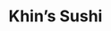 ---
layout: place
title: "Khin’s Sushi"
permalink: /district-of-columbia/washington/khin-s-sushi.html
stateAbbr: DC
stateName: District of Columbia
cityName: Washington
seo:
  name: "Khin’s Sushi"
  type: Restaurant
  links: null
description: "Looking for sushi in Washington, District of Columbia? Check out Khin’s Sushi for a delightful Japanese dining experience. Enjoy a variety of sushi and other..."
place_id: ChIJ78NrNQW3t4kRGYiDa-IJK4A
photos:
  - name: >-
      places/ChIJ78NrNQW3t4kRGYiDa-IJK4A/photos/AeeoHcLnTQ-ixR6jrEWT5ZUpF3Prn3o2fM-3LfVHI-Pnq9-zrFo3cM-dnDPXM8y_e5owsYZxkQQQiu-5_G614rzcui1DbrqWYQutrNyep4Fzd2gWR7ZLffmAPluR1vtlG056GD5yj2BNubkbOolJv5Z5rTj2WqG7kLkQKG7p2HQUjCou4nqNn4Bwuqlmy_5uOBXTadjbk3fud3E0zjLBvqw5S45Tz0k1UCSrzexP3-k6tmsfnSRYDEjAo63myCl0sTQj3spyGHHndcqO0ZYTgztlTEfp9mO392oXR2J8vjNwjwl1_OWmev7z6hamxG1xU5LcUNQVMEkdbdHmVfVxFgZeV3DIruatfNF1C904_jXpGuTFpZHn5YZ7UtQaYwz2ucmHfITC_bsCs0lfhtx_Wxz-x8r2-cpkooknx7zTJWaS4nOAhww
    widthPx: 3024
    heightPx: 4032
    authorAttributions:
      - displayName: EIleen Pollmeyer
        uri: https://maps.google.com/maps/contrib/104681916323990705137
        photoUri: >-
          https://lh3.googleusercontent.com/a/ACg8ocKxtxQG0TvBUohv-_q7Vbadvcnc02eRGcpvFlGpHrxNQ_gCTtks=s100-p-k-no-mo
    flagContentUri: >-
      https://www.google.com/local/imagery/report/?cb_client=maps_api_places.places_api&image_key=!1e10!2sCIHM0ogKEICAgID36Pb06QE&hl=en-US
    googleMapsUri: >-
      https://www.google.com/maps/place//data=!3m4!1e2!3m2!1sCIHM0ogKEICAgID36Pb06QE!2e10!4m2!3m1!1s0x89b7b705356bc3ef:0x802b09e26b838819
  - name: >-
      places/ChIJ78NrNQW3t4kRGYiDa-IJK4A/photos/AeeoHcItdSChBADbeTWWItQgSjm7fN39XZiJIgLNtFi2zlNk7iu0EaNA9m3EOa2ksCorKn8WcGRw64ZNvGA5H-H6QRIFX2SpHggHExgFUj-gDLaSL77-ynWzXUV3Q8Lko9zhAZTl2nmjXEByXzoI0Kdn_VTkF3NSqiXVVifR5FQ1FvCEA-AZBBrWpoTDNtaHpGTMI9BsOKjJWJ5_mHdEv0QGamIPJ44GFcxuwEUqI7OK01BurkCWxtSxncN4BQlgTB1TsfqaZ8FuoUaXz_VjmDEGgv-2Usdy8p1jFp8fIgjKlnGob4q4SR3fS2qp6cojEUolVQbHCm_PjhawruQP6P0-fF546MT0THyxxABaqxRFzarSI7dABghQAUBvmw0cJcUVU7zmYabIUN3nOgk6IgcDptO_3uazj3qVMCtSW_yiwpIdVg
    widthPx: 4624
    heightPx: 3468
    authorAttributions:
      - displayName: carochan86
        uri: https://maps.google.com/maps/contrib/104500833310047046057
        photoUri: >-
          https://lh3.googleusercontent.com/a/ACg8ocLqWp3RcNLWc5nB7I_R2h1RW2TSSy3UmptRZXWFChs5rBwdIw=s100-p-k-no-mo
    flagContentUri: >-
      https://www.google.com/local/imagery/report/?cb_client=maps_api_places.places_api&image_key=!1e10!2sCIHM0ogKEICAgICTrNusbw&hl=en-US
    googleMapsUri: >-
      https://www.google.com/maps/place//data=!3m4!1e2!3m2!1sCIHM0ogKEICAgICTrNusbw!2e10!4m2!3m1!1s0x89b7b705356bc3ef:0x802b09e26b838819
  - name: >-
      places/ChIJ78NrNQW3t4kRGYiDa-IJK4A/photos/AeeoHcLwGTFdX2S28c1Yo7FuwhqqvEzgmLt_F238yRWaTy-2S2tockc2fM6_BymEb6DRVnIYLM_O0sBEjx8YTlwsmcfK8LI978EfxT-z0AAT0yAV4NIIeyITD2iq07qvQkcgWBTAfbjL-vDxwmcDPO9DgH1ZxwXOdgVFlztlVZq4YdFmT5sSlRz_WVdEdTkozQ4ufFalubreiLkYxYyynox6DizjV06Nxhx7CWaOaHWfDNt8sRWK02gQVm7uATUNyOkUaOJkL0llO7cAdZf6MyeUhJBqFxQr06eRBHeOJv0-aUQOTlxMr2N1g7HjK4BjmBkOBLyClgDQI_6xehclwyLCDkcDfAVencj7GdREvb1l8I2TU7mBM-0DlXbzCAQqkNiL26x9BQRoCvP1ZvjP9ETBLUtJ3Jua2ILiHdaVE3Aq-h-_qpIG
    widthPx: 3000
    heightPx: 4000
    authorAttributions:
      - displayName: Tatiana
        uri: https://maps.google.com/maps/contrib/117560893034568096001
        photoUri: >-
          https://lh3.googleusercontent.com/a-/ALV-UjWGgsMofDEAg0nbA6aj5i5sNGedIUH9VLxOPI2stsVWTnj136Mg=s100-p-k-no-mo
    flagContentUri: >-
      https://www.google.com/local/imagery/report/?cb_client=maps_api_places.places_api&image_key=!1e10!2sCIHM0ogKEICAgMCg7MaSpwE&hl=en-US
    googleMapsUri: >-
      https://www.google.com/maps/place//data=!3m4!1e2!3m2!1sCIHM0ogKEICAgMCg7MaSpwE!2e10!4m2!3m1!1s0x89b7b705356bc3ef:0x802b09e26b838819
  - name: >-
      places/ChIJ78NrNQW3t4kRGYiDa-IJK4A/photos/AeeoHcKo67B-pkpOSfgKKp504oMv3vp_M2sQgx5c_T293vf5P9ERQLC482jyS4aMtfGt3obUrS_TiJosbV4gObJSXseUIi4qGcKt1bd-5OVqohS5KARiChtBfDqZ_9Fe2KGWuKit14sAN24iVdu3kCFCauhAN5Wha8-uHK-YYB14jkagixyZmEVoMPp12tRp7s4WT9wwxABB2MSRcCgPjAntCC_DIqf_xqECLD9gRguRe_J7AXOxnIzeLtD0wudgTmwrJ_4Otpgw_bpcpZjGBz23kJBhvyfdvllfnGlIJji0oeqWJpDe3yZAQDwQrt9HeQrKYknnpEjMV6IoOaM_xoYhwc_akyzhtSke_363gIvlYHl2XGWhhrAB-SfUObZUXJIWccfmoPnGp9o_YTwCiSTi_Neh65o-FW7W0BD7m82Fn8_eLw
    widthPx: 4080
    heightPx: 3072
    authorAttributions:
      - displayName: Kendra Nichols
        uri: https://maps.google.com/maps/contrib/110346744682801437306
        photoUri: >-
          https://lh3.googleusercontent.com/a-/ALV-UjV1VBDfxUoaEQJOwYnsMf9voP6_4C-FdSl5FQqYgUjNykK3k1dmZg=s100-p-k-no-mo
    flagContentUri: >-
      https://www.google.com/local/imagery/report/?cb_client=maps_api_places.places_api&image_key=!1e10!2sCIHM0ogKEICAgMCIne3zFw&hl=en-US
    googleMapsUri: >-
      https://www.google.com/maps/place//data=!3m4!1e2!3m2!1sCIHM0ogKEICAgMCIne3zFw!2e10!4m2!3m1!1s0x89b7b705356bc3ef:0x802b09e26b838819
  - name: >-
      places/ChIJ78NrNQW3t4kRGYiDa-IJK4A/photos/AeeoHcLx9NuluhcDnvg6xfCdpqpkHJeXDdkaFI8lAhT0df__grgwO5gf5T6oEsDL8ZYthKL9L6iH4ImRmNvtiMfu6iQ4k2i9x0LccqnlPvBWXEm63t1PyHNoTA5EQ5-n790svnWdR9LuyrGzCq0KMLwvoX3i6xvj1nXAnjzrMxWe81Bu3mRwveAP5LtpYj-MrSp85Fw6NOFFrksFLRDWH2RrogHWirIiZemF60c7Nbcuhe9tZQUclQp1F9ZeCIfyLQHkdmpwuao62iQ42rObbu682dflgwSUHC7hWyXzW7rCj6qVm0lqolS4SppO-lN4CzJVDHQeoVqHilfIyiCKOWUvW_gtjNa11nxYt3HT7of8Y-d1T1KMNbGDaVs9FyMbBiTz0aL3bu2xF0uUZ5_7Az1pOupG-OttZtRC1QP48UuUKnXB6ZM
    widthPx: 3024
    heightPx: 4032
    authorAttributions:
      - displayName: Ralph Branch, III
        uri: https://maps.google.com/maps/contrib/107663777940134831538
        photoUri: >-
          https://lh3.googleusercontent.com/a-/ALV-UjUIrizrjFB2dl-SPQiHiH_kvi_E0fL-dksaqwHHiZ5CNX7lNX9X=s100-p-k-no-mo
    flagContentUri: >-
      https://www.google.com/local/imagery/report/?cb_client=maps_api_places.places_api&image_key=!1e10!2sCIHM0ogKEICAgIDLmPLc1AE&hl=en-US
    googleMapsUri: >-
      https://www.google.com/maps/place//data=!3m4!1e2!3m2!1sCIHM0ogKEICAgIDLmPLc1AE!2e10!4m2!3m1!1s0x89b7b705356bc3ef:0x802b09e26b838819
  - name: >-
      places/ChIJ78NrNQW3t4kRGYiDa-IJK4A/photos/AeeoHcJSpUYcvfXWUXjQq4R039mmFHojfe6UORyz1hgu3H1qIpWDPlCfN3rTYjTx6Q4l12PUdePRsx8xQZMCyF80d73LVFgdLPov8RBQQekSVXfjaWCciZ7g6iHY3bICRQdGftoQn-7-tmAT1_fX-S3EUNA7TJal9Jcymu4ZDpyBwCmClW6Dbfw3_aDzfCmf3SKnQZXY4ZqsKOuN-vsV6b8ia4xHRh3iko7EoR8pp75ZsexL6b8Zv3wVU1N5tjUidl7guRRurqadN-UHtrzJ-mzZ-02FZTX23Iqdp1C-zEG9qNJrm_rKtUcPPkH1TeIaHjFpv6MrIQOCTHhl6z9qhft67iPqZpnUmos73dbs1p5YRi-_RzEV8gLrXDSrgx8xi0snsh6b5haQpYBZmvOh3yKzk3xdEo1wSBHgdUajWBFcaXiY80yz
    widthPx: 2252
    heightPx: 4000
    authorAttributions:
      - displayName: Pritisha Shrestha
        uri: https://maps.google.com/maps/contrib/109135054208257018889
        photoUri: >-
          https://lh3.googleusercontent.com/a-/ALV-UjUHjIppagy22m4O3DR5BPfKpK2ZPTBpPy329MhHSuuV4BE5sGNx8w=s100-p-k-no-mo
    flagContentUri: >-
      https://www.google.com/local/imagery/report/?cb_client=maps_api_places.places_api&image_key=!1e10!2sCIHM0ogKEICAgIDpvtje0wE&hl=en-US
    googleMapsUri: >-
      https://www.google.com/maps/place//data=!3m4!1e2!3m2!1sCIHM0ogKEICAgIDpvtje0wE!2e10!4m2!3m1!1s0x89b7b705356bc3ef:0x802b09e26b838819
  - name: >-
      places/ChIJ78NrNQW3t4kRGYiDa-IJK4A/photos/AeeoHcJ2GpHy4_ocsFLYpPFAsHGZ17tFuuzVD8aYdJTYlCBqTdMnAXM6K8z_QakGqms7FjHLuqnneh_QAQlaU-yYpI4ksz_t5fzj3Sgoias4I6UcNSODyxyflTo2fw-3i6lwqBqcSdWrNEhpNg_7YdT9axETdX0NEZ6ELU8cK1tEUedm0CV6zjbgDT3OSnMejmm8p3ko4rNP2HT2KpKzfkL2jm8OAo8LlTwjNOwELPEpITZA9QAVjBmlFufbhCvff0A9aSU56_0LuncKun0OBCiBWz1s9b5UgP-Fjk8_IMCP768ZzI0ptRmvSQPO4gWOZWP7t9aRFBM7o1RAX3DS_3hQyf-rYEqEPH3Hln5lzhSwV3ZL6CuQNOLTJR32I-chPkLrzeoakyztebs3SjZ_VWF9DrD6J8-Eze_pWZoO7fB9OuJmBQ
    widthPx: 3024
    heightPx: 4032
    authorAttributions:
      - displayName: Betty Alexander
        uri: https://maps.google.com/maps/contrib/111014014625499495370
        photoUri: >-
          https://lh3.googleusercontent.com/a-/ALV-UjXTzbhk-ffF43a0CEVotVM2Eok64dP6VzJUm12f9cN-m1cbUaq0=s100-p-k-no-mo
    flagContentUri: >-
      https://www.google.com/local/imagery/report/?cb_client=maps_api_places.places_api&image_key=!1e10!2sCIHM0ogKEICAgICx84CwMg&hl=en-US
    googleMapsUri: >-
      https://www.google.com/maps/place//data=!3m4!1e2!3m2!1sCIHM0ogKEICAgICx84CwMg!2e10!4m2!3m1!1s0x89b7b705356bc3ef:0x802b09e26b838819
  - name: >-
      places/ChIJ78NrNQW3t4kRGYiDa-IJK4A/photos/AeeoHcIHhSFpIOzOjfQWY3Aj-re1vS1JUC4xpcFyA9RzLFT6oxCOgghitB4cHD8n6cE4kJko1BWNcOrpd-LmNxiK7oQXRHDwK4PGcuknDyykW1FqAzllrdu60ZIDBB-KfyuJYy6j2sFkX_X1iVqJST9HNPCgxMkQA_PnHigdvgn3iPFLSe_90BygK5TSsyMmedOifCaRaqVTl8uniPnt08CX23VGt8M4l9iS-73NWBA2R6bAt0T06LZWMeJUH-z_NNYcH7rvzoU8jC_UA_7eDa2A3H3kyQVyETDwWjB6c2pQi9bObBxXsUFZxbzkHsZbhGEZZUnlOYHWPAN-43NDyIyuGrePqJ3iMhx3Xud9TN1-JeK9W48EKt5z7hf7i68sswaT_aBByxefbDD5WQ0_OcP4L9ELXNbPqSLaohY7ET5Pq7RS1A
    widthPx: 3024
    heightPx: 4032
    authorAttributions:
      - displayName: Lizzy Amirana
        uri: https://maps.google.com/maps/contrib/101887045127025415411
        photoUri: >-
          https://lh3.googleusercontent.com/a-/ALV-UjXZZnV_g_gtNoB1x4FdGp9I9TUK2oGReCRn8odq68PsvAvnebfP=s100-p-k-no-mo
    flagContentUri: >-
      https://www.google.com/local/imagery/report/?cb_client=maps_api_places.places_api&image_key=!1e10!2sCIHM0ogKEICAgICZlredOg&hl=en-US
    googleMapsUri: >-
      https://www.google.com/maps/place//data=!3m4!1e2!3m2!1sCIHM0ogKEICAgICZlredOg!2e10!4m2!3m1!1s0x89b7b705356bc3ef:0x802b09e26b838819
  - name: >-
      places/ChIJ78NrNQW3t4kRGYiDa-IJK4A/photos/AeeoHcInI2IbqAYBooEnVMyZf1ITk9d_DsCHcnZ2K-SW9MsWseYxDJZLLnU8J_EpfzVQyBLJXovxDXpBKEQ5L_WSdyCfTmCbiTxGkFiHLfdALIeSXp_fRxSaHOUU9-DkvG8fZ8YvXusJ5FYCc7EGBsFApojiqB5xbF0r2l9kfshfNldX-wjR-hzBFK74UXL2zMpvWsPZxt5C6Sq8TFVcPu-9Cz1AP3QBpNCUD8WEW-AaKQs_lmuWMAp5LMqPNlcpFKcfIBqY5fq0L2xTSpl8gXNIdvveUVlexmqTHIXcM2EBOlWD4XN6nSvqFFrWgmHJk3Z22sSsyS_GDEmCovZMPoBjXJnMxcycltwHCgWC71zWV4ukGfghWr-pl9btHIq2w7w3K8fRbl1IAsXjbuPmAfrAjTxA4CHs-veW2_8F5vo14k4ul1DD
    widthPx: 4032
    heightPx: 3024
    authorAttributions:
      - displayName: Lizzy Amirana
        uri: https://maps.google.com/maps/contrib/101887045127025415411
        photoUri: >-
          https://lh3.googleusercontent.com/a-/ALV-UjXZZnV_g_gtNoB1x4FdGp9I9TUK2oGReCRn8odq68PsvAvnebfP=s100-p-k-no-mo
    flagContentUri: >-
      https://www.google.com/local/imagery/report/?cb_client=maps_api_places.places_api&image_key=!1e10!2sCIHM0ogKEICAgICZlred-gE&hl=en-US
    googleMapsUri: >-
      https://www.google.com/maps/place//data=!3m4!1e2!3m2!1sCIHM0ogKEICAgICZlred-gE!2e10!4m2!3m1!1s0x89b7b705356bc3ef:0x802b09e26b838819
  - name: >-
      places/ChIJ78NrNQW3t4kRGYiDa-IJK4A/photos/AeeoHcLvkA_gCy_2MWpoiGUNbzfNrjNclSbuLJtWv1_YKVVgFbzYpU328P3QfCB5EICVlpkEF9MlnmKlR2sdVl4c_pMvT57vlFRyUrRnaeeHWObhwgCO7VKTtE61oRAfqp1qjrMmXK4Si2viV-KTgEcoEIzcDDm-9ijijzmMlYSdvErJFH64_65hbO_xFYFmDyJuxX3rzrCh4RU_2Z0TLdRzZ1VTWpZIJEhKotXKNn6ho5tUU4rLrAj3i22ABPVWDnAM87U0hptg9-NYoNhD17RBaZisHLPRg5HEtvHD48VDSG8RBu-1ZyZf3UCwQamF5C6SDgiDXL2gz6-GTNk9KHtdhMPKqIfFrhntaRMi0WdbwDgeFwxhsP2b2brjkEBx54y62V2IQi0gRg4sP01GmUWlvn-VpINvSfXdRZr3eDIplAg
    widthPx: 3468
    heightPx: 4624
    authorAttributions:
      - displayName: Luis Adrian Toriz Dorantes
        uri: https://maps.google.com/maps/contrib/111053255312601252729
        photoUri: >-
          https://lh3.googleusercontent.com/a-/ALV-UjUQq9b8xQJHAvkVLFdrDXSB-6-S1MXsQuvadACJDX-_NJCvU4xMdQ=s100-p-k-no-mo
    flagContentUri: >-
      https://www.google.com/local/imagery/report/?cb_client=maps_api_places.places_api&image_key=!1e10!2sCIHM0ogKEICAgIDFgcPhVw&hl=en-US
    googleMapsUri: >-
      https://www.google.com/maps/place//data=!3m4!1e2!3m2!1sCIHM0ogKEICAgIDFgcPhVw!2e10!4m2!3m1!1s0x89b7b705356bc3ef:0x802b09e26b838819
address: 1069 Wisconsin Ave NW, Washington, DC 20007, USA
street: 1069 Wisconsin Ave NW
city: Washington
state: DC
zip: '20007'
country: USA
neighborhood: Northwest Washington
latitude: '38.904600'
longitude: '-77.062629'
accessibility_options:
  wheelchairAccessibleRestroom: true
business_status: OPERATIONAL
name: Khin’s Sushi
google_maps_links:
  directionsUri: >-
    https://www.google.com/maps/dir//''/data=!4m7!4m6!1m1!4e2!1m2!1m1!1s0x89b7b705356bc3ef:0x802b09e26b838819!3e0
  placeUri: https://maps.google.com/?cid=9235486328924375065
  writeAReviewUri: >-
    https://www.google.com/maps/place//data=!4m3!3m2!1s0x89b7b705356bc3ef:0x802b09e26b838819!12e1
  reviewsUri: >-
    https://www.google.com/maps/place//data=!4m4!3m3!1s0x89b7b705356bc3ef:0x802b09e26b838819!9m1!1b1
  photosUri: >-
    https://www.google.com/maps/place//data=!4m3!3m2!1s0x89b7b705356bc3ef:0x802b09e26b838819!10e5
primary_type: Sushi Restaurant
opening_hours:
  regular: null
  current: null
secondary_opening_hours:
  regular:
    weekdayDescriptions: null
    type: null
  current:
    weekdayDescriptions: null
    type: null
phone: (202) 449-2904
price_level: null
price_range: $10 &ndash; $20
rating: '4.7'
rating_count: 0
website: null
reviews:
  - name: >-
      places/ChIJ78NrNQW3t4kRGYiDa-IJK4A/reviews/ChdDSUhNMG9nS0VJQ0FnTUNJemNpZW9BRRAB
    relativePublishTimeDescription: a week ago
    rating: 5
    text:
      text: >-
        Very affordable and fresh sushi restaurant in Georgetown! Owners are
        very kind and the food came out right quickly. My spicy tuna roll was
        great! I highly recommend stopping by and trying this place out if in
        Georgetown. They have a 7 dollar roll deal and it’s a great value!
      languageCode: en
    originalText:
      text: >-
        Very affordable and fresh sushi restaurant in Georgetown! Owners are
        very kind and the food came out right quickly. My spicy tuna roll was
        great! I highly recommend stopping by and trying this place out if in
        Georgetown. They have a 7 dollar roll deal and it’s a great value!
      languageCode: en
    authorAttribution:
      displayName: Kate
      uri: https://www.google.com/maps/contrib/102038273675670019168/reviews
      photoUri: >-
        https://lh3.googleusercontent.com/a/ACg8ocJ0ueOJYlH72dIobgGUDRQ9qmLUvg2T3Ex4nFE38s7jsvGcFw=s128-c0x00000000-cc-rp-mo
    publishTime: '2025-04-03T21:52:53.610887Z'
    flagContentUri: >-
      https://www.google.com/local/review/rap/report?postId=ChdDSUhNMG9nS0VJQ0FnTUNJemNpZW9BRRAB&d=17924085&t=1
    googleMapsUri: >-
      https://www.google.com/maps/reviews/data=!4m6!14m5!1m4!2m3!1sChdDSUhNMG9nS0VJQ0FnTUNJemNpZW9BRRAB!2m1!1s0x89b7b705356bc3ef:0x802b09e26b838819
  - name: >-
      places/ChIJ78NrNQW3t4kRGYiDa-IJK4A/reviews/ChZDSUhNMG9nS0VJQ0FnSURMbVBMY1pBEAE
    relativePublishTimeDescription: 9 months ago
    rating: 4
    text:
      text: >-
        I recently dined at a fantastic family-owned sushi restaurant in the
        heart of Georgetown and had an outstanding experience.


        The service was impeccable. The staff were friendly, attentive, and made
        us feel like part of the family from the moment we walked in. The sushi
        was exceptional. Every piece was fresh, beautifully presented, and
        bursting with flavor. The variety on the menu catered to all tastes, and
        each dish was crafted with obvious care and expertise.


        The overall experience was wonderful. The cozy, welcoming atmosphere
        combined with the high-quality food and top-notch service made for a
        memorable meal.


        If you're in Georgetown and craving sushi, this place is a must-visit.
        Highly recommended!
      languageCode: en
    originalText:
      text: >-
        I recently dined at a fantastic family-owned sushi restaurant in the
        heart of Georgetown and had an outstanding experience.


        The service was impeccable. The staff were friendly, attentive, and made
        us feel like part of the family from the moment we walked in. The sushi
        was exceptional. Every piece was fresh, beautifully presented, and
        bursting with flavor. The variety on the menu catered to all tastes, and
        each dish was crafted with obvious care and expertise.


        The overall experience was wonderful. The cozy, welcoming atmosphere
        combined with the high-quality food and top-notch service made for a
        memorable meal.


        If you're in Georgetown and craving sushi, this place is a must-visit.
        Highly recommended!
      languageCode: en
    authorAttribution:
      displayName: Ralph Branch, III
      uri: https://www.google.com/maps/contrib/107663777940134831538/reviews
      photoUri: >-
        https://lh3.googleusercontent.com/a-/ALV-UjUIrizrjFB2dl-SPQiHiH_kvi_E0fL-dksaqwHHiZ5CNX7lNX9X=s128-c0x00000000-cc-rp-mo-ba5
    publishTime: '2024-06-25T06:09:33.552135Z'
    flagContentUri: >-
      https://www.google.com/local/review/rap/report?postId=ChZDSUhNMG9nS0VJQ0FnSURMbVBMY1pBEAE&d=17924085&t=1
    googleMapsUri: >-
      https://www.google.com/maps/reviews/data=!4m6!14m5!1m4!2m3!1sChZDSUhNMG9nS0VJQ0FnSURMbVBMY1pBEAE!2m1!1s0x89b7b705356bc3ef:0x802b09e26b838819
  - name: >-
      places/ChIJ78NrNQW3t4kRGYiDa-IJK4A/reviews/ChdDSUhNMG9nS0VJQ0FnTUNJbmUzenB3RRAB
    relativePublishTimeDescription: a week ago
    rating: 5
    text:
      text: >-
        Had a great upstairs area. Good was delicious. There was one lady, doing
        it all. She was amazing.
      languageCode: en
    originalText:
      text: >-
        Had a great upstairs area. Good was delicious. There was one lady, doing
        it all. She was amazing.
      languageCode: en
    authorAttribution:
      displayName: Kendra Nichols
      uri: https://www.google.com/maps/contrib/110346744682801437306/reviews
      photoUri: >-
        https://lh3.googleusercontent.com/a-/ALV-UjV1VBDfxUoaEQJOwYnsMf9voP6_4C-FdSl5FQqYgUjNykK3k1dmZg=s128-c0x00000000-cc-rp-mo-ba5
    publishTime: '2025-04-04T03:04:24.757168Z'
    flagContentUri: >-
      https://www.google.com/local/review/rap/report?postId=ChdDSUhNMG9nS0VJQ0FnTUNJbmUzenB3RRAB&d=17924085&t=1
    googleMapsUri: >-
      https://www.google.com/maps/reviews/data=!4m6!14m5!1m4!2m3!1sChdDSUhNMG9nS0VJQ0FnTUNJbmUzenB3RRAB!2m1!1s0x89b7b705356bc3ef:0x802b09e26b838819
  - name: >-
      places/ChIJ78NrNQW3t4kRGYiDa-IJK4A/reviews/ChZDSUhNMG9nS0VJQ0FnTUNnN01hU1J3EAE
    relativePublishTimeDescription: a month ago
    rating: 5
    text:
      text: >-
        Fast, attentive service with delicious rolls and miso soup. Best value
        and quality—just $7 for any maki roll at lunch! The only thing is maki
        come with spicy mayo- ask to skip it if you like it without it. Enjoy a
        table on the 2nd floor by the windows to recharge.
      languageCode: en
    originalText:
      text: >-
        Fast, attentive service with delicious rolls and miso soup. Best value
        and quality—just $7 for any maki roll at lunch! The only thing is maki
        come with spicy mayo- ask to skip it if you like it without it. Enjoy a
        table on the 2nd floor by the windows to recharge.
      languageCode: en
    authorAttribution:
      displayName: Tatiana
      uri: https://www.google.com/maps/contrib/117560893034568096001/reviews
      photoUri: >-
        https://lh3.googleusercontent.com/a-/ALV-UjWGgsMofDEAg0nbA6aj5i5sNGedIUH9VLxOPI2stsVWTnj136Mg=s128-c0x00000000-cc-rp-mo-ba2
    publishTime: '2025-02-14T23:10:46.794110Z'
    flagContentUri: >-
      https://www.google.com/local/review/rap/report?postId=ChZDSUhNMG9nS0VJQ0FnTUNnN01hU1J3EAE&d=17924085&t=1
    googleMapsUri: >-
      https://www.google.com/maps/reviews/data=!4m6!14m5!1m4!2m3!1sChZDSUhNMG9nS0VJQ0FnTUNnN01hU1J3EAE!2m1!1s0x89b7b705356bc3ef:0x802b09e26b838819
  - name: >-
      places/ChIJ78NrNQW3t4kRGYiDa-IJK4A/reviews/ChdDSUhNMG9nS0VJQ0FnSUNUck51c3p3RRAB
    relativePublishTimeDescription: 11 months ago
    rating: 4
    text:
      text: >-
        I got a eel roll and miso soup.  The price was very affordable . The
        employees were very nice and attentive. The miso soup  was bland. Tofu
        had no flavor.

        The eel caterpillar  was good  and presented nicely . Although I didn't
        care for the sushi in the puddle of soy sauce.
      languageCode: en
    originalText:
      text: >-
        I got a eel roll and miso soup.  The price was very affordable . The
        employees were very nice and attentive. The miso soup  was bland. Tofu
        had no flavor.

        The eel caterpillar  was good  and presented nicely . Although I didn't
        care for the sushi in the puddle of soy sauce.
      languageCode: en
    authorAttribution:
      displayName: carochan86
      uri: https://www.google.com/maps/contrib/104500833310047046057/reviews
      photoUri: >-
        https://lh3.googleusercontent.com/a/ACg8ocLqWp3RcNLWc5nB7I_R2h1RW2TSSy3UmptRZXWFChs5rBwdIw=s128-c0x00000000-cc-rp-mo-ba4
    publishTime: '2024-05-11T23:28:00.930630Z'
    flagContentUri: >-
      https://www.google.com/local/review/rap/report?postId=ChdDSUhNMG9nS0VJQ0FnSUNUck51c3p3RRAB&d=17924085&t=1
    googleMapsUri: >-
      https://www.google.com/maps/reviews/data=!4m6!14m5!1m4!2m3!1sChdDSUhNMG9nS0VJQ0FnSUNUck51c3p3RRAB!2m1!1s0x89b7b705356bc3ef:0x802b09e26b838819
parking_options: {}
payment_options:
  acceptsCreditCards: true
  acceptsCashOnly: false
allow_dogs: null
curbside_pickup: null
delivery: true
dine_in: true
good_for_children: null
good_for_groups: null
good_for_sports: false
live_music: false
menu_for_children: null
outdoor_seating: true
reservable: null
restroom: true
serves_beer: null
serves_breakfast: false
serves_brunch: null
serves_cocktails: null
serves_coffee: false
serves_dinner: true
serves_dessert: null
serves_lunch: true
serves_vegetarian_food: true
serves_wine: null
takeout: true
summary: null

---